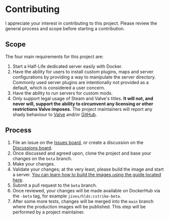 # Contributing

I appreciate your interest in contributing to this project. Please review the general process and scope before starting a contribution.

## Scope

The four main requirements for this project are:

1. Start a Half-Life dedicated server easily with Docker.
2. Have the ability for users to install custom plugins, maps and server configurations by providing a way to manipulate the server directory. Commonly used server plugins are intentionally not provided as a default, which is considered a user concern.
3. Have the ability to run servers for custom mods.
4. Only support legal usage of Steam and Valve's titles. **It will not, and never will, support the ability to circumvent any licensing or other restrictions Valve imposes.** The project maintainers will report any shady behaviour to [Valve](https://www.valvesoftware.com/en/) and/or [GitHub](https://github.com).

## Process

1. File an issue on the [Issues board](https://github.com/JamesIves/hlds-docker/issues), or create a discussion on the [Discussions board](https://github.com/JamesIves/hlds-docker/discussions).
2. Once discussed and agreed upon, clone the project and base your changes on the `beta` branch.
3. Make your changes.
4. Validate your changes; at the very least, please build the image and start a server. [You can learn how to build the images using the guide located here](docs/BUILDING_AN_IMAGE.md).
5. Submit a pull request to the `beta` branch.
6. Once reviewed, your changes will be made available on DockerHub via the `-beta` tag, for example `jives/hlds:cstrike-beta`.
7. After some more tests, changes will be merged into the `main` branch where the production images will be published. This step will be performed by a project maintainer.
